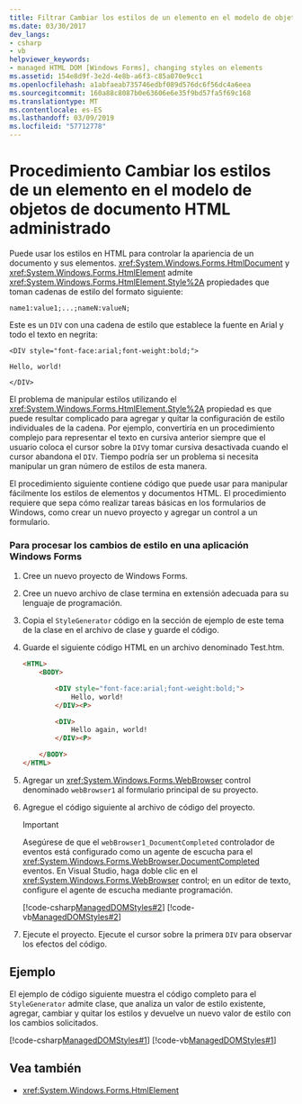 ```yaml
---
title: Filtrar Cambiar los estilos de un elemento en el modelo de objetos de documento HTML administrado
ms.date: 03/30/2017
dev_langs:
- csharp
- vb
helpviewer_keywords:
- managed HTML DOM [Windows Forms], changing styles on elements
ms.assetid: 154e8d9f-3e2d-4e8b-a6f3-c85a070e9cc1
ms.openlocfilehash: a1abfaeab735746edbf089d576dc6f56dc4a6eea
ms.sourcegitcommit: 160a88c8087b0e63606e6e35f9bd57fa5f69c168
ms.translationtype: MT
ms.contentlocale: es-ES
ms.lasthandoff: 03/09/2019
ms.locfileid: "57712778"
---
```

# <a name="how-to-change-styles-on-an-element-in-the-managed-html-document-object-model"></a>Procedimiento Cambiar los estilos de un elemento en el modelo de objetos de documento HTML administrado

Puede usar los estilos en HTML para controlar la apariencia de un documento y sus elementos. <xref:System.Windows.Forms.HtmlDocument> y <xref:System.Windows.Forms.HtmlElement> admite <xref:System.Windows.Forms.HtmlElement.Style%2A> propiedades que toman cadenas de estilo del formato siguiente:

`name1:value1;...;nameN:valueN;`

Este es un `DIV` con una cadena de estilo que establece la fuente en Arial y todo el texto en negrita:

`<DIV style="font-face:arial;font-weight:bold;">`

`Hello, world!`

`</DIV>`

El problema de manipular estilos utilizando el <xref:System.Windows.Forms.HtmlElement.Style%2A> propiedad es que puede resultar complicado para agregar y quitar la configuración de estilo individuales de la cadena. Por ejemplo, convertiría en un procedimiento complejo para representar el texto en cursiva anterior siempre que el usuario coloca el cursor sobre la `DIV`y tomar cursiva desactivada cuando el cursor abandona el `DIV`. Tiempo podría ser un problema si necesita manipular un gran número de estilos de esta manera.

El procedimiento siguiente contiene código que puede usar para manipular fácilmente los estilos de elementos y documentos HTML. El procedimiento requiere que sepa cómo realizar tareas básicas en los formularios de Windows, como crear un nuevo proyecto y agregar un control a un formulario.

### <a name="to-process-style-changes-in-a-windows-forms-application"></a>Para procesar los cambios de estilo en una aplicación Windows Forms

1. Cree un nuevo proyecto de Windows Forms.

2. Cree un nuevo archivo de clase termina en extensión adecuada para su lenguaje de programación.

3. Copia el `StyleGenerator` código en la sección de ejemplo de este tema de la clase en el archivo de clase y guarde el código.

4. Guarde el siguiente código HTML en un archivo denominado Test.htm.

    ```html
    <HTML>
        <BODY>

            <DIV style="font-face:arial;font-weight:bold;">
                Hello, world!
            </DIV><P>

            <DIV>
                Hello again, world!
            </DIV><P>

        </BODY>
    </HTML>
    ```

5. Agregar un <xref:System.Windows.Forms.WebBrowser> control denominado `webBrowser1` al formulario principal de su proyecto.

6. Agregue el código siguiente al archivo de código del proyecto.

    > [!IMPORTANT]
    >  Asegúrese de que el `webBrowser1_DocumentCompleted` controlador de eventos está configurado como un agente de escucha para el <xref:System.Windows.Forms.WebBrowser.DocumentCompleted> eventos. En Visual Studio, haga doble clic en el <xref:System.Windows.Forms.WebBrowser> control; en un editor de texto, configure el agente de escucha mediante programación.  
  
     [!code-csharp[ManagedDOMStyles#2](~/samples/snippets/csharp/VS_Snippets_Winforms/ManagedDOMStyles/CS/Form1.cs#2)]
     [!code-vb[ManagedDOMStyles#2](~/samples/snippets/visualbasic/VS_Snippets_Winforms/ManagedDOMStyles/VB/Form1.vb#2)]  
  
7.  Ejecute el proyecto. Ejecute el cursor sobre la primera `DIV` para observar los efectos del código.  
  
## <a name="example"></a>Ejemplo  
 El ejemplo de código siguiente muestra el código completo para el `StyleGenerator` admite clase, que analiza un valor de estilo existente, agregar, cambiar y quitar los estilos y devuelve un nuevo valor de estilo con los cambios solicitados.  
  
 [!code-csharp[ManagedDOMStyles#1](~/samples/snippets/csharp/VS_Snippets_Winforms/ManagedDOMStyles/CS/StyleGenerator.cs#1)]
 [!code-vb[ManagedDOMStyles#1](~/samples/snippets/visualbasic/VS_Snippets_Winforms/ManagedDOMStyles/VB/StyleGenerator.vb#1)]  
  
## <a name="see-also"></a>Vea también

- <xref:System.Windows.Forms.HtmlElement>
